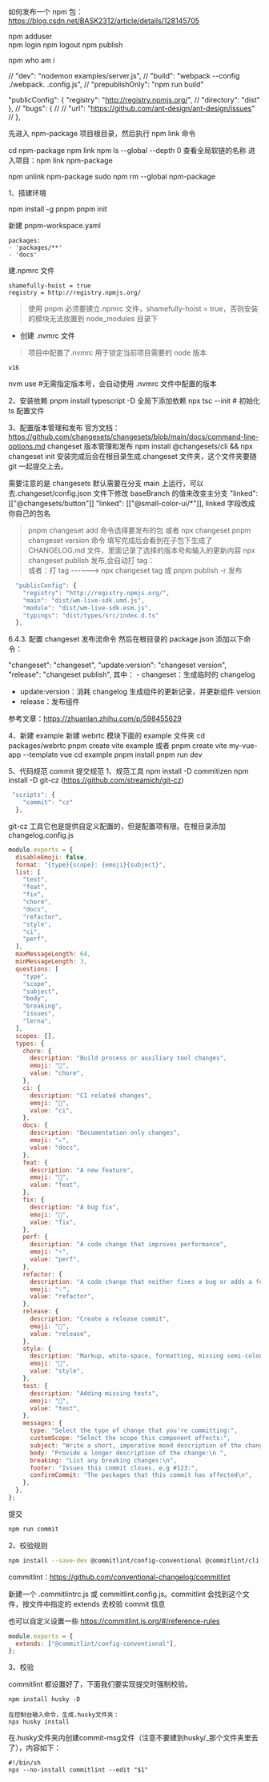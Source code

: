 如何发布一个 npm 包：https://blog.csdn.net/BASK2312/article/details/128145705

npm adduser  
npm login
npm logout
npm publish

npm who am i

// "dev": "nodemon examples/server.js",
// "build": "webpack --config ./webpack. .config.js",
// "prepublishOnly": "npm run build"

"publicConfig": {
"registry": "http://registry.npmjs.org/",
// "directory": "dist"
},
// "bugs": {
// // "url": "https://github.com/ant-design/ant-design/issues"
// },

先进入 npm-package 项目根目录，然后执行 npm link 命令

cd npm-package
npm link
npm ls --global --depth 0 查看全局软链的名称
进入项目：npm link npm-package

npm unlink npm-package
sudo npm rm --global npm-package

1、搭建环境

npm install -g pnpm
pnpm init

新建 pnpm-workspace.yaml

```
packages:
- 'packages/**'
- 'docs'

```

建.npmrc 文件

```
shamefully-hoist = true
registry = http://registry.npmjs.org/
```

> 使用 pnpm 必须要建立.npmrc 文件，shamefully-hoist = true，否则安装的模块无法放置到 node_modules 目录下

- 创建 .nvmrc 文件

> 项目中配置了.nvmrc 用于锁定当前项目需要的 node 版本

```
v16
```

nvm use #无需指定版本号，会自动使用 .nvmrc 文件中配置的版本

2、安装依赖
pnpm install typescript -D 全局下添加依赖
npx tsc --init # 初始化 ts 配置文件

3、配置版本管理和发布
官方文档：https://github.com/changesets/changesets/blob/main/docs/command-line-options.md
changeset 版本管理和发布
npm install @changesets/cli && npx changeset init
安装完成后会在根目录生成.changeset 文件夹，这个文件夹要随 git 一起提交上去。

需要注意的是 changesets 默认需要在分支 main 上运行，可以去.changeset/config.json 文件下修改 baseBranch 的值来改变主分支
"linked": [["@changesets/button"]] "linked": [["@small-color-ui/*"]], linked 字段改成你自己的包名

> pnpm changeset add 命令选择要发布的包
> 或者 npx changeset
> pnpm changeset version 命令
> 填写完成后会看到在子包下生成了 CHANGELOG.md 文件，里面记录了选择的版本号和输入的更新内容
> npx changeset publish 发布,会自动打 tag：  
> 或者：打 tag ------> npx changeset tag
> 或 pnpm publish -r 发布

```js
  "publicConfig": {
    "registry": "http://registry.npmjs.org/",
    "main": "dist/wm-live-sdk.umd.js",
    "module": "dist/wm-live-sdk.esm.js",
    "typings": "dist/types/src/index.d.ts"
  },

```

6.4.3. 配置 changeset 发布流命令
然后在根目录的 package.json 添加以下命令：

"changeset": "changeset",
"update:version": "changeset version",
"release": "changeset publish",
其中： - changeset：生成临时的 changelog

- update:version：消耗 changelog 生成组件的更新记录，并更新组件 version
- release：发布组件

参考文章：https://zhuanlan.zhihu.com/p/598455629

4、新建 example
新建 webrtc 模块下面的 example 文件夹
cd packages/webrtc
pnpm create vite example
或者 pnpm create vite my-vue-app --template vue
cd example
pnpm install
pnpm run dev

5、代码规范
commit 提交规范
1、规范工具
npm install -D commitizen
npm install -D git-cz (https://github.com/streamich/git-cz)

```js
 "scripts": {
    "commit": "cz"
  },

```

git-cz 工具它也是提供自定义配置的，但是配置项有限。在根目录添加 changelog.config.js

```js
module.exports = {
  disableEmoji: false,
  format: "{type}{scope}: {emoji}{subject}",
  list: [
    "test",
    "feat",
    "fix",
    "chore",
    "docs",
    "refactor",
    "style",
    "ci",
    "perf",
  ],
  maxMessageLength: 64,
  minMessageLength: 3,
  questions: [
    "type",
    "scope",
    "subject",
    "body",
    "breaking",
    "issues",
    "lerna",
  ],
  scopes: [],
  types: {
    chore: {
      description: "Build process or auxiliary tool changes",
      emoji: "🤖",
      value: "chore",
    },
    ci: {
      description: "CI related changes",
      emoji: "🎡",
      value: "ci",
    },
    docs: {
      description: "Documentation only changes",
      emoji: "✏️",
      value: "docs",
    },
    feat: {
      description: "A new feature",
      emoji: "🎸",
      value: "feat",
    },
    fix: {
      description: "A bug fix",
      emoji: "🐛",
      value: "fix",
    },
    perf: {
      description: "A code change that improves performance",
      emoji: "⚡️",
      value: "perf",
    },
    refactor: {
      description: "A code change that neither fixes a bug or adds a feature",
      emoji: "💡",
      value: "refactor",
    },
    release: {
      description: "Create a release commit",
      emoji: "🏹",
      value: "release",
    },
    style: {
      description: "Markup, white-space, formatting, missing semi-colons...",
      emoji: "💄",
      value: "style",
    },
    test: {
      description: "Adding missing tests",
      emoji: "💍",
      value: "test",
    },
    messages: {
      type: "Select the type of change that you're committing:",
      customScope: "Select the scope this component affects:",
      subject: "Write a short, imperative mood description of the change:\n",
      body: "Provide a longer description of the change:\n ",
      breaking: "List any breaking changes:\n",
      footer: "Issues this commit closes, e.g #123:",
      confirmCommit: "The packages that this commit has affected\n",
    },
  },
};
```

提交

```bash
npm run commit
```

2、校验规则

```bash
npm install --save-dev @commitlint/config-conventional @commitlint/cli
```

commitlint：https://github.com/conventional-changelog/commitlint

新建一个 .commitlintrc.js 或 commitlint.config.js。commitlint 会找到这个文件，按文件中指定的 extends 去校验 commit 信息

也可以自定义设置一些 https://commitlint.js.org/#/reference-rules

```js
module.exports = {
  extends: ["@commitlint/config-conventional"],
};
```

3、校验

commitlint 都设置好了，下面我们要实现提交时强制校验。

```
npm install husky -D

在控制台输入命令，生成.husky文件夹：
npx husky install

```
在.husky文件夹内创建commit-msg文件（注意不要建到husky/_那个文件夹里去了），内容如下：

```
#!/bin/sh
npx --no-install commitlint --edit "$1"
```
